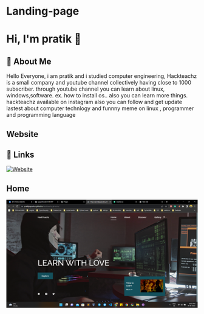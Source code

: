 
# Landing-page

# Hi, I'm pratik 👋

## 🚀 About Me
Hello Everyone, i am pratik and i studied computer engineering, Hackteachz is a small company and youtube channel collectively having close to 1000 subscriber. through youtube channel you can learn about linux, windows,software. ex. how to install os.. also you can learn more things. hackteachz available on instagram also you can follow and get update lastest about computer technlogy and funnny meme on linux , programmer and programming language


## Website


## 🔗 Links
[![Website](https://img.shields.io/badge/website-000?style=for-the-badge&logo=ko-fi&logoColor=white)](https://pratikjaypurkar.github.io/hackteachz.gihub.io)

## Home


![Logo](https://github.com/pratikjaypurkar/OIBSIP/blob/main/Task_1_Landing-page/assets/img/home.png)

